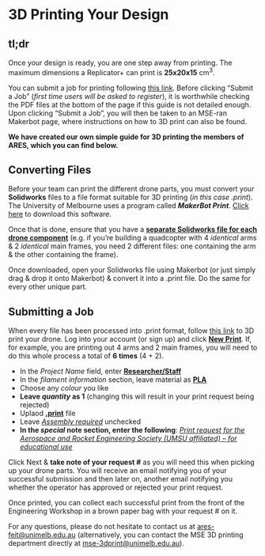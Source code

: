 # 3D Printing Your Design

## tl;dr
Once your design is ready, you are one step away from printing. The maximum dimensions a Replicator+ can print is **25x20x15** cm<sup>3</sup>.

You can submit a job for printing following [this link](http://3dprinting.eng.unimelb.edu.au/#submit). Before clicking “Submit a Job” (*first time users will be asked to register*), it is worthwhile checking the PDF files at the bottom of the page if this guide is not detailed enough. Upon clicking “Submit a Job”, you will then be taken to an MSE-ran Makerbot page, where instructions on how to 3D print can also be found.

**We have created our own simple guide for 3D printing the members of ARES, which you can find below.**

## Converting Files
Before your team can print the different drone parts, you must convert your **Solidworks** files to a file format suitable for 3D printing (*in this case .print*). The University of Melbourne uses a program called ***MakerBot Print***. [Click here](https://www.makerbot.com/3d-printers/apps/makerbot-print/download/) to download this software.

Once that is done, ensure that you have a [**separate Solidworks file for each drone component**](#) (e.g. if you’re building a quadcopter with 4 *identical* arms & 2 *identical* main frames, you need 2 different files: one containing the arm & the other containing the frame).

Once downloaded, open your Solidworks file using Makerbot (or just simply drag & drop it onto Makerbot) & convert it into a .print file. Do the same for every other unique part.

## Submitting a Job
When every file has been processed into .print format, follow [this link](http://3dprinting.eng.unimelb.edu.au/#submit) to 3D print your drone. Log into your account (or sign up) and click  [**New Print**](#). If, for example, you are printing out 4 arms and 2 main frames, you will need to do this whole process a total of **6 times** (4 + 2).

-   In the *Project Name* field, enter [**Researcher/Staff**](#)
-   In the *filament information* section, leave material as [**PLA**](#)
-   Choose any *colour* you like
-   **Leave *quantity* as 1** (changing this will result in your print request being rejected)
-   Uplaod [**.print**](#) file
-   Leave [*Assembly required*](#) unchecked
-   **In the *special* note section, enter the following**:  [*Print request for the Aerospace and Rocket Engineering Society (UMSU affiliated) – for educational use*](#)


Click Next & **take note of your request #** as you will need this when picking up your drone parts. You will receive an email notifying you of your successful submission and then later on, another email notifying you whether the operator has approved or rejected your print request.

Once printed, you can collect each successful print from the front of the Engineering Workshop in a brown paper bag with your request # on it.

For any questions, please do not hesitate to contact us at ares-feit@unimelb.edu.au (alternatively, you can contact the MSE 3D printing department directly at mse-3dprint@unimelb.edu.au).
